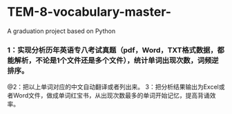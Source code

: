 # TEM-8-vocabulary-master-
A graduation project based on Python
### 1：实现分析历年英语专八考试真题（pdf，Word，TXT格式数据，都能解析，不论是1个文件还是多个文件），统计单词出现次数，词频逆排序。
@2：把以上单词对应的中文自动翻译或者列出来。
3：把分析结果输出为Excel或者Word文件，做成单词红宝书，从出现次数最多的单词开始记忆，提高背诵效率。

